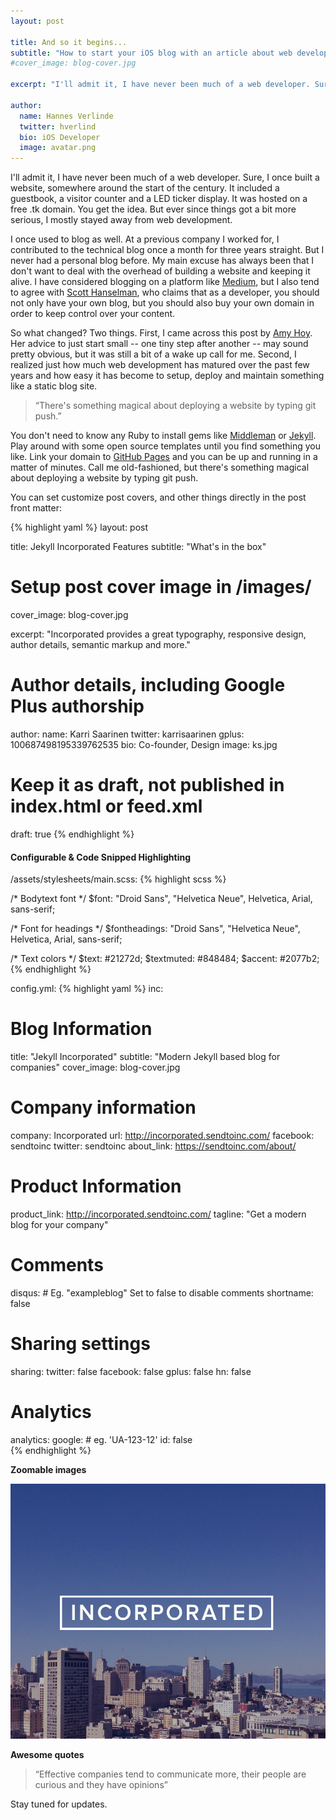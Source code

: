 ```yaml
---
layout: post

title: And so it begins...
subtitle: "How to start your iOS blog with an article about web development"
#cover_image: blog-cover.jpg

excerpt: "I'll admit it, I have never been much of a web developer. Sure, I once built a website, somewhere around the start of the century. It included a guestbook, a visitor counter and a LED ticker display. It was hosted on a free .tk domain. You get the idea."

author:
  name: Hannes Verlinde
  twitter: hverlind
  bio: iOS Developer
  image: avatar.png
---
```


I'll admit it, I have never been much of a web developer. Sure, I once built a website, somewhere around the start of the century. It included a guestbook, a visitor counter and a LED ticker display. It was hosted on a free .tk domain. You get the idea. But ever since  things got a bit more serious, I mostly stayed away from web development.

I once used to blog as well. At a previous company I worked for, I contributed to the technical blog once a month for three years straight. But I never had a personal blog before. My main excuse has always been that I don't want to deal with the overhead of building a website and keeping it alive. I have considered blogging on a platform like <a href="http://medium.com">Medium</a>, but I also tend to agree with <a href="http://www.hanselman.com/blog/YourWordsAreWasted.aspx">Scott Hanselman</a>, who claims that as a developer, you should not only have your own blog, but you should also buy your own domain in order to keep control over your content.

So what changed? Two things. First, I came across this post by <a href="http://unicornfree.com/2014/dont-fave-this-post-how-to-really-launch-in-2014">Amy Hoy</a>. Her advice to just start small -- one tiny step after another -- may sound pretty obvious, but it was still a bit of a wake up call for me. Second, I realized just how much web development has matured over the past few years and how easy it has become to setup, deploy and maintain something like a static blog site.

> “There's something magical about deploying a website by typing git push.”

You don't need to know any Ruby to install gems like <a href="http://middlemanapp.com">Middleman</a> or <a href="http://jekyllrb.com">Jekyll</a>. Play around with some open source templates until you find something you like. Link your domain to <a href="http://pages.github.com">GitHub Pages</a> and you can be up and running in a matter of minutes. Call me old-fashioned, but there's something magical about deploying a website by typing git push.


You can set customize post covers, and other things directly in the post front matter:

{% highlight yaml %}
layout: post

title: Jekyll Incorporated Features
subtitle: "What's in the box"

# Setup post cover image in /images/
cover_image: blog-cover.jpg

excerpt: "Incorporated provides a great typography, responsive design, author details, semantic markup and more."

# Author details, including Google Plus authorship
author:
  name: Karri Saarinen
  twitter: karrisaarinen
  gplus: 100687498195339762535 
  bio: Co-founder, Design
  image: ks.jpg
  
# Keep it as draft, not published in index.html or feed.xml
draft: true
{% endhighlight %}

#### Configurable & Code Snipped Highlighting

/assets/stylesheets/main.scss:
{% highlight scss %}

/* Bodytext font */
$font: "Droid Sans", "Helvetica Neue", Helvetica, Arial, sans-serif;

/* Font for headings */
$fontheadings: "Droid Sans", "Helvetica Neue", Helvetica, Arial, sans-serif;

/* Text colors */
$text: #21272d;
$textmuted: #848484;
$accent: #2077b2;    
{% endhighlight %}

config.yml:
{% highlight yaml %}
inc:
  # Blog Information
  title:        "Jekyll Incorporated"
  subtitle:     "Modern Jekyll based blog for companies"
  cover_image:  blog-cover.jpg
  
  # Company information
  company:      Incorporated
  url:          http://incorporated.sendtoinc.com/
  facebook:     sendtoinc
  twitter:      sendtoinc
  about_link:   https://sendtoinc.com/about/
  
  # Product Information
  product_link: http://incorporated.sendtoinc.com/
  tagline:      "Get a modern blog for your company"
  
  # Comments
  disqus:
    # Eg. "exampleblog" Set to false to disable comments
    shortname:  false
  
  
  # Sharing settings
  sharing:
    twitter:    false
    facebook:   false
    gplus:      false
    hn:         false
    
  
 # Analytics     
  analytics:
    google: 
      # eg. 'UA-123-12'
      id:       false    
{% endhighlight %}

**Zoomable images**
<div class="full zoomable"><img src="/images/incorporated.jpg"></div>

**Awesome quotes**
> “Effective companies tend to communicate more, their people are curious and they have opinions”

Stay tuned for updates.